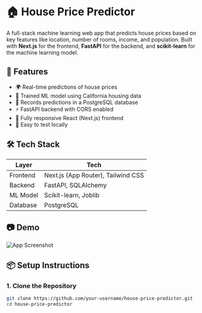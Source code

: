 # 🏠 House Price Predictor

A full-stack machine learning web app that predicts house prices based on key features like location, number of rooms, income, and population. Built with **Next.js** for the frontend, **FastAPI** for the backend, and **scikit-learn** for the machine learning model.

## 🚀 Features

- 🌍 Real-time predictions of house prices
- 🧠 Trained ML model using California housing data
- 💾 Records predictions in a PostgreSQL database
- ⚡ FastAPI backend with CORS enabled
- 🎯 Fully responsive React (Next.js) frontend
- 🧪 Easy to test locally

## 🛠️ Tech Stack

| Layer       | Tech                            |
|-------------|---------------------------------|
| Frontend    | Next.js (App Router), Tailwind CSS |
| Backend     | FastAPI, SQLAlchemy             |
| ML Model    | Scikit-learn, Joblib            |
| Database    | PostgreSQL                      |

## 📷 Demo

![App Screenshot](./public/demo.png)

## 📦 Setup Instructions

### 1. Clone the Repository

```bash
git clone https://github.com/your-username/house-price-predictor.git
cd house-price-predictor

